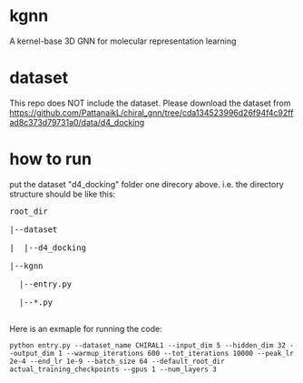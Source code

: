 # kgnn
A kernel-base 3D GNN for molecular representation learning

# dataset
This repo does NOT include the dataset. Please download the dataset from https://github.com/PattanaikL/chiral_gnn/tree/cda134523996d26f94f4c92ffad8c373d79731a0/data/d4_docking

# how to run
put the dataset "d4_docking" folder one direcory above. i.e. the directory structure should be like this:

<pre>
root_dir

|--dataset

|  |--d4_docking

|--kgnn

  |--entry.py

  |--*.py

</pre>

Here is an exmaple for running the code:

`python entry.py --dataset_name CHIRAL1 --input_dim 5 --hidden_dim 32 --output_dim 1 --warmup_iterations 600 --tot_iterations 10000 --peak_lr 2e-4 --end_lr 1e-9 --batch_size 64 --default_root_dir actual_training_checkpoints --gpus 1 --num_layers 3`
